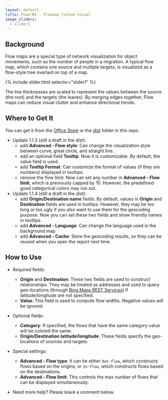 ```yaml
---
layout: default
title: PowerBI - Flowmap Custom Visual
image_sliders:
  - slider1
---
```


## Background

Flow maps are a special type of network visualization for object movements, such as the number of people in a migration. A typical flow map, which contains one source and multiple targets, is visualized as a flow-style tree overlaid on top of a map.

{% include slider.html selector="slider1" %}

The line thicknesses are scaled to represent the values between the source (the root) and the targets (the leaves). By merging edges together, Flow maps can reduce visual clutter and enhance directional trends.

## Where to Get It

You can get it from the [Office Store](https://store.office.com/zh-cn/app.aspx?assetid=WA104380901&sourcecorrid=ae7baae3-68e1-488c-b34c-ac1e9f8cc8d7&searchapppos=62&ui=zh-CN&rs=zh-CN&ad=CN&appredirect=false) or the [_dist_](https://github.com/weiweicui/PowerBI-Flowmap/tree/master/dist) folder in this repo.

* Update 1.1.3 (still a draft in the _dist_):
    * add **Advanced - Flow style**: Can change the visualization style between curve, great circle, and straight line.
    * add an optional field **Tooltip**: Now it is customizable. By default, the value field is used.
    * add **Tooltip Format**: Can customize the format of values (if they are numbers) displayed in tooltips.
    * remove the flow limit: Now can set any number in **Advanced - Flow limit**, which is previously capped by 10. However, the predefined good categorical colors may run out.
* Update 1.1.4 (still a draft in the _dist_):
    * add **Origin/Destination name** fields: By default, values in **Origin** and **Destination** fields are used in tooltips. However, they may be too long or too ugly if you also want to use them for the geocoding purpose. Now you can set these two fields and show friendly names in tooltips.
    * add **Advanced - Language**: Can change the language used in the background map.
    * add **Advanced - Cache**: Store the geocoding results, so they can be reused when you open the report next time.

## How to Use
* Required fields:
    * **Origin** and **Destination**: These two fields are used to construct relationships. They may be treated as addresses and used to query geo-locations (through [Bing Maps REST Services](https://msdn.microsoft.com/en-us/library/ff701713.aspx)) if latitude/longitude are not specified.
    * **Value**: This field is used to compute flow widths. Negative values will be ignored.
* Optional fields:
    * **Category**: If specified, the flows that have the same category value will be colored the same.
    * **Origin/Destination latitude/longitude**: These fields specify the geo-locations of sources and targets.

* Special settings:
    * **Advanced - Flow type**: It can be either `Out-flow`, which constructs flows based on the origins, or `In-flow`, which constructs flows based on the destinations.
    * **Advanced - Flow limit**: This controls the max number of flows that can be displayed simultaneously.


* Need more help? Please leave a comment below.
